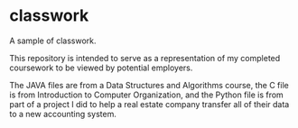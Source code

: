 # classwork
A sample of classwork.

This repository is intended to serve as a representation of my completed coursework to be viewed by potential employers.

The JAVA files are from a Data Structures and Algorithms course, the C file is from Introduction to Computer Organization, and the Python file is from part
of a project I did to help a real estate company transfer all of their data to a new accounting system.
